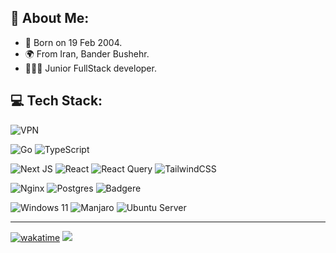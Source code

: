 ## 💫 About Me:
- 🍃 Born on 19 Feb 2004.
- 🌍 From Iran, Bander Bushehr.
- 👨🏻‍💻 Junior FullStack developer.


## 💻 Tech Stack:
![VPN](https://img.shields.io/badge/Any%20VPN%20just%20to%20be%20Alive-%238c1d32.svg?style=flat-square&logo=openvpn&logoColor=white) 

![Go](https://img.shields.io/badge/Golang-%2300ADD8.svg?style=flat-square&logo=go&logoColor=white) 
![TypeScript](https://img.shields.io/badge/TypeScript-%23007ACC.svg?style=flat-square&logo=typescript&logoColor=white) 

![Next JS](https://img.shields.io/badge/Next.JS-black?style=flat-square&logo=next.js&logoColor=white) 
![React](https://img.shields.io/badge/React-%2320232a.svg?style=flat-square&logo=react&logoColor=%2361DAFB) 
![React Query](https://img.shields.io/badge/React%20Query-%2320232a.svg?style=flat-square&logo=reactquery&logoColor=%2361DAFB) 
![TailwindCSS](https://img.shields.io/badge/TailwindCSS-%2338B2AC.svg?style=flat-square&logo=tailwind-css&logoColor=white) 

![Nginx](https://img.shields.io/badge/Nginx-%23009639.svg?style=flat-square&logo=nginx&logoColor=white) 
![Postgres](https://img.shields.io/badge/PostgreSQL-%23316192.svg?style=flat-square&logo=postgresql&logoColor=white) 
![Badgere](https://img.shields.io/badge/Badger-%23b02e2e.svg?style=flat-square&logo=dgraph&logoColor=white)

![Windows 11](https://img.shields.io/badge/Windows%2011-%23374161.svg?style=flat-square&logo=windows11&logoColor=white) ![Manjaro](https://img.shields.io/badge/Manjaro-%23374161.svg?style=flat-square&logo=manjaro&logoColor=white) ![Ubuntu Server](https://img.shields.io/badge/Ubuntu%20Server-%23374161.svg?style=flat-square&logo=ubuntu&logoColor=white)

<!-- ## 📊 GitHub Stats: -->
<!-- ![](https://github-readme-stats.vercel.app/api?username=haashemi&theme=dark&hide_border=true&include_all_commits=true&count_private=true)<br/> -->
<!-- ![](https://github-readme-streak-stats.herokuapp.com/?user=haashemi&theme=dark&hide_border=true)<br/> -->
<!-- ![](https://github-readme-stats.vercel.app/api/top-langs/?username=haashemi&theme=dark&hide_border=true&include_all_commits=true&count_private=true&layout=compact) -->

---
[![wakatime](https://wakatime.com/badge/user/9dd126df-31f2-400a-835d-69b77131b331.svg)](https://wakatime.com/@9dd126df-31f2-400a-835d-69b77131b331)
[![](https://visitcount.itsvg.in/api?id=haashemi&icon=5&color=12)](https://visitcount.itsvg.in)
